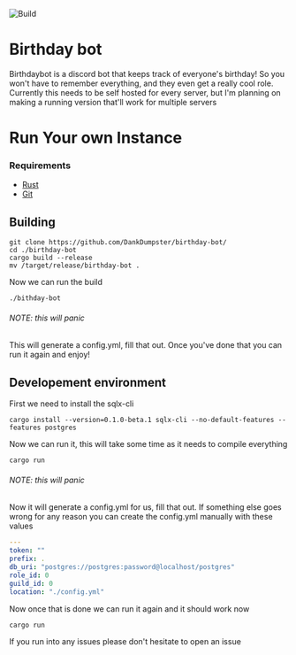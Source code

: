![Build](https://github.com/DankDumpster/birthday-bot/workflows/Build/badge.svg)
# Birthday bot
Birthdaybot is a discord bot that keeps track of everyone's birthday! So you won't have to remember everything, 
and they even get a really cool role. Currently this needs to be self hosted for every server,
but I'm planning on making a running version that'll work for multiple servers

# Run Your own Instance

### Requirements
* [Rust](https://www.rust-lang.org/tools/install)
* [Git](https://git-scm.com/downloads)

## Building
```shell script
git clone https://github.com/DankDumpster/birthday-bot/
cd ./birthday-bot
cargo build --release
mv /target/release/birthday-bot .
```
Now we can run the build 
```shell script
./bithday-bot
```
###### NOTE: this will panic
This will generate a config.yml, fill that out. Once you've done that you can run it again and enjoy!

## Developement environment 

First we need to install the sqlx-cli
```shell script
cargo install --version=0.1.0-beta.1 sqlx-cli --no-default-features --features postgres
```

Now we can run it, this will take some time as it needs to compile everything
```shell script
cargo run
```
###### NOTE: this will panic

Now it will generate a config.yml for us, fill that out. If something else goes wrong for any reason you can create the config.yml manually with these values
```yaml
---
token: ""
prefix: .
db_uri: "postgres://postgres:password@localhost/postgres"
role_id: 0
guild_id: 0
location: "./config.yml"
```

Now once that is done we can run it again and it should work now
```shell script
cargo run
```

If you run into any issues please don't hesitate to open an issue
